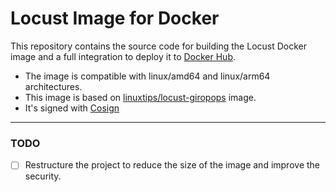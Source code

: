 # Locust Image for Docker

This repository contains the source code for building the Locust Docker image and a full integration to deploy it to [Docker Hub](https://hub.docker.com/r/raphaelborges/locust-giropops).

- The image is compatible with linux/amd64 and linux/arm64 architectures.
- This image is based on [linuxtips/locust-giropops](https://hub.docker.com/r/linuxtips/locust-giropops) image.
- It's signed with [Cosign](https://docs.sigstore.dev/)

---

### TODO

- [ ] Restructure the project to reduce the size of the image and improve the security.
